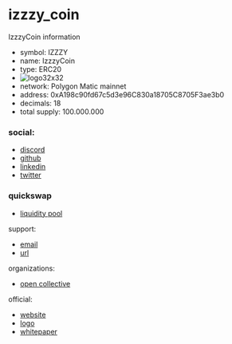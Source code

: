 # izzzy_coin
IzzzyCoin information 

- symbol: IZZZY
- name: IzzzyCoin
- type: ERC20
- ![logo32x32](https://user-images.githubusercontent.com/52882128/175814022-41a6feb7-b474-47d3-bb92-6dd2c0c7e1f4.png)
- network: Polygon Matic mainnet
- address: 0xA198c90fd67c5d3e96C830a18705C8705F3ae3b0
- decimals: 18
- total supply: 100.000.000

### social: 
- [discord](https://discord.gg/RMka34MTEC)
- [github](https://github.com/izzzy-xyz)
- [linkedin](https://www.linkedin.com/company/izzzy/)
- [twitter](https://twitter.com/izzzy_xyz)

### quickswap
- [liquidity pool](https://quickswap.exchange/#/add/ETH/0xA198c90fd67c5d3e96C830a18705C8705F3ae3b0)

support: 
- [email](contact@izzzy.xyz)
- [url](https://izzzy.xyz/)

organizations:
- [open collective](https://opencollective.com/izzzyxyz)

official:
- [website](https://izzzy.xyz/)
- [logo](https://gateway.ipfscdn.io/ipfs/QmNQqBGZg9bAxNCgVaS9szy2NqiBva8mYmHwuEgA8pQK9B/0.png)
- [whitepaper](https://drive.google.com/file/d/1cXPnMUF3pBui7Obw6OiV87V8YVNZRb-N/view)
